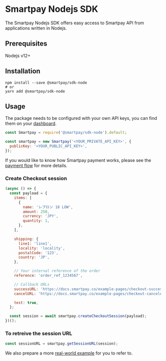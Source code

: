 # Smartpay Nodejs SDK

The Smartpay Nodejs SDK offers easy access to Smartpay API from applications written in Nodejs.

## Prerequisites

Nodejs v12+

## Installation

```shell
npm install --save @smartpay/sdk-node
# or
yarn add @smartpay/sdk-node
```

## Usage

The package needs to be configured with your own API keys, you can find them on your [dashboard](https://dashboard.smartpay.co/settings/credentials).

```javascript
const Smartpay = require('@smartpay/sdk-node').default;

const smartpay = new Smartpay('<YOUR_PRIVATE_API_KEY>', {
  publicKey: '<YOUR_PUBLIC_API_KEY>',
});
```

If you would like to know how Smartpay payment works, please see the [payment flow](https://docs.smartpay.co/#payment_flow) for more details.

### Create Checkout session

```javascript
(async () => {
  const payload = {
    items: [
      {
        name: 'レブロン 18 LOW',
        amount: 250,
        currency: 'JPY',
        quantity: 1,
      },
    ],

    shipping: {
      line1: 'line1',
      locality: 'locality',
      postalCode: '123',
      country: 'JP',
    },

    // Your internal reference of the order
    reference: 'order_ref_1234567',

    // Callback URLs
    successURL: 'https://docs.smartpay.co/example-pages/checkout-successful',
    cancelURL: 'https://docs.smartpay.co/example-pages/checkout-canceled',

    test: true,
  };

  const session = await smartpay.createCheckoutSession(payload);
})();
```

### To retreive the session URL

```javascript
const sessionURL = smartpay.getSessionURL(session);
```

We also prepare a more [real-world example](https://github.com/smartpay-co/integration-examples/blob/main/server/node/server.js) for you to refer to.
